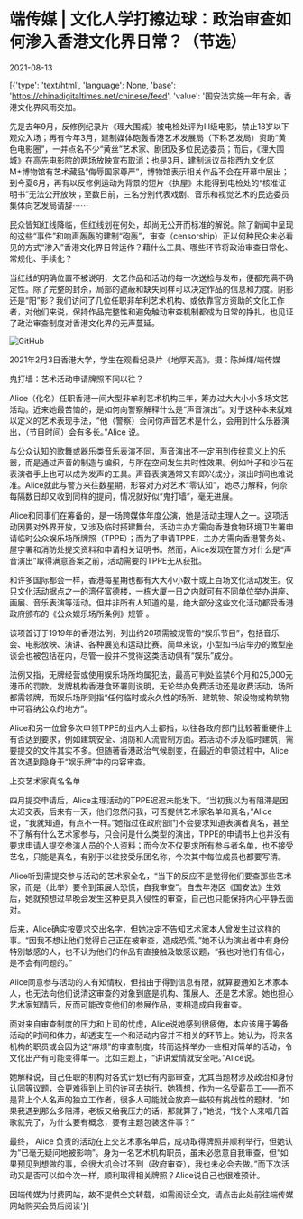 # 端传媒 | 文化人学打擦边球：政治审查如何渗入香港文化界日常？（节选）

2021-08-13

[{'type': 'text/html', 'language': None, 'base': 'https://chinadigitaltimes.net/chinese/feed', 'value': '国安法实施一年有余，香港文化界风雨交加。

先是去年9月，反修例纪录片《理大围城》被电检处评为III级电影，禁止18岁以下观众入场；再有今年3月，建制媒体砲轰香港艺术发展局（下称艺发局）资助“黄色电影圈”，一并点名不少“黄丝”艺术家、剧团及多位民选委员；而后，《理大围城》在高先电影院的两场放映宣布取消；也是3月，建制派议员指西九文化区M+博物馆有艺术藏品“侮辱国家尊严”，博物馆表示相关作品不会在开幕中展出；到今夏6月，再有以反修例运动为背景的短片《执屋》未能得到电检处的“核准证明书”无法公开放映；至数日前，三名分别代表戏剧、音乐和视觉艺术的民选委员集体向艺发局请辞⋯⋯

民众皆知红线降临，但红线划在何处，却尚无公开而标准的解说。除了新闻中呈现的这些“事件”和响声轰轰的建制“砲轰”，审查（censorship）正以何种民众未必看见的方式“渗入”香港文化界日常运作？藉什么工具、哪些环节将政治审查日常化、常规化、手续化？

当红线的明确位置不被说明，文艺作品和活动的每一次送检与发布，便都充满不确定性。除了完整的封杀，局部的遮蔽和缺失同样可以决定作品的信息和力度。阴影还是“阳”影？我们访问了几位任职非牟利艺术机构、或依靠官方资助的文化工作者，对他们来说，保持作品完整性和避免触动审查机制都成为日常的挣扎，也见证了政治审查制度对香港文化界的无声蔓延。

![GitHub](https://d32kak7w9u5ewj.cloudfront.net/media/image/2021/08/8cb59b881f754ae695daa0c2a1e425ce.jpg?imageView2/1/w/1080/h/720/format/jpg)

2021年2月3日香港大学，学生在观看纪录片《地厚天高》。摄：陈焯煇/端传媒

鬼打墙：艺术活动申请牌照不同以往？

Alice（化名）任职香港一间大型非牟利艺术机构三年，筹办过大大小小多场文艺活动。近来她最苦恼的，是如何向警察解释什么是“声音演出”。对于这种本来就难以定义的艺术表现手法，“他（警察）会问你声音艺术是什么，会用到什么乐器演出，（节目时间）会有多长。”Alice 说。

与公众认知的歌舞或器乐类音乐表演不同，声音演出不一定用到传统意义上的乐器，而是通过声音的制造与编织，与所在空间发生共时性效果。例如叶子和沙石在表演者手上也可以成为发声的工具。声音表演通常又有即兴成分，演出时间也难说准。Alice就此与警方来往数星期，形容对方对艺术“零认知”，她尽力解释，何奈每隔数日却又收到同样的提问，情况就好似“鬼打墙”，毫无进展。

Alice和同事们在筹备的，是一场跨媒体年度公演，她是活动主理人之一。这项活动因要对外界开放，又涉及临时搭建舞台，活动主办方需向香港食物环境卫生署申请临时公众娱乐场所牌照（TPPE）；而为了申请TPPE，主办方需向香港警务处、屋宇署和消防处提交资料和申请相关证明书。然而，Alice发现在警方对什么是“声音演出”取得满意答案之前，活动需要的TPPE无从获批。

和许多国际都会一样，香港每星期也都有大大小小数十或上百场文化活动发生。仅只文化活动据点之一的湾仔富德楼，一栋大厦一日之内就可有不同单位举办讲座、画展、音乐表演等活动。但并非所有人知道的是，绝大部分这些文化活动都受香港政府颁布的《公众娱乐场所条例》规管 。

该项首订于1919年的香港法例，列出约20项需被规管的“娱乐节目”，包括音乐会、电影放映、演讲、各种展览和运动比赛。简单来说，小型如书店举办的微型座谈会也被包括在内，尽管一般并不觉得这类活动俱有“娱乐”成分。

法例又指，无牌经营或使用娱乐场所均属犯法，最高可判处监禁6个月和25,000元港币的罚款。发牌机构香港食环署则说明，无论举办免费活动还是收费活动，场所都需领牌，而娱乐场所则指“任何临时或永久性的场所、建筑物、架设物或构筑物中可容纳公众的地方”。

Alice和另一位曾多次申领TPPE的业内人士都指，以往各政府部门比较著重硬件上有否达到要求，例如建筑安全、消防和人流管制方面。若活动不涉及临时建筑，需要提交的文件其实不多。但随著香港政治气候剧变，在最近的申领过程中，Alice首次遇到隐身于“娱乐牌”中的内容审查。

上交艺术家真名名单

四月提交申请后，Alice主理活动的TPPE迟迟未能发下。“当初我以为有阻滞是因太迟交表，后来有一天，他们忽然问我，可否提供艺术家名单和真名，”Alice 说，“我就知道，有点不一样。”她指过往政府部门不会要求知道表演者真名，甚至不了解有什么艺术家参与，只会问是什么类型的演出，TPPE的申请书上也并没有要求申请人提交参演人员的个人资料；而今次不仅要求所有参与者名单，也不接受艺名，只能是真名，有别于以往接受乐团名称，今次其中每位成员也都要写清。

Alice听到需提交参与活动的艺术家全名，“当下的反应不是觉得他们要查那些艺术家，而是（此举）要令到策展人恐慌，自我审查”。自去年港区《国安法》生效后，她就预想过早晚会发生这种更具入侵性的审查，自己也只能保持内心平静去面对。

后来，Alice确实按要求交出名字，但她决定不告知艺术家本人曾发生过这样的事。“因我不想让他们觉得自己正在被审查，造成恐慌。”她不认为演出者中有身份特别敏感的人，也不认为他们的作品有直接触及敏感议题，“我也对他们有信心，是不会有问题的。”

Alice同意参与活动的人有知情权，但指由于得到信息有限，就算要通知艺术家本人，也无法向他们说清这审查的对象到底是机构、策展人、还是艺术家。她也担心艺术家知情后，反而可能改变他们的参展作品，变相造成自我审查。

面对来自审查制度的压力和上司的忧虑，Alice说她感到很疲倦，本应该用于筹备活动的时间和体力，却透支在一个和活动内容并不相关的环节上。她认为，将来各机构的职员或会因为这“麻烦”的审查制度，转而选择举办一些相对简单的活动，令文化出产有可能变得单一。比如主题上，“讲讲爱情就安全吧。”Alice说。

她解释说，自己任职的机构对各式计划已有内部审查，尤其当题材涉及政治和身份认同等议题，会更难得到上司的许可去执行。她猜想，作为一名受薪员工——而不是背上个人名声的独立工作者，很多人可能就会放弃一些较有挑战性的题材。“如果我遇到那么多阻滞，老板又给我压力的话，那就算了，”她说，“找个人来唱几首歌就完了，为什么要有概念，要有主题包装这件事？”

最终， Alice 负责的活动在上交艺术家名单后，成功取得牌照并顺利举行，但她认为“已毫无疑问地被影响”。身为一名艺术机构职员，虽未必愿意自我审查，但“如果预见到想做的事，会很大机会过不到（政府审查），我也未必会去做。”而下次活动又是否可以如今次一样，顺利取得相关牌照？Alice说自己也很难预计。

因端传媒为付费网站，故不提供全文转载，如需阅读全文，请点击此处前往端传媒网站购买会员后阅读'}]